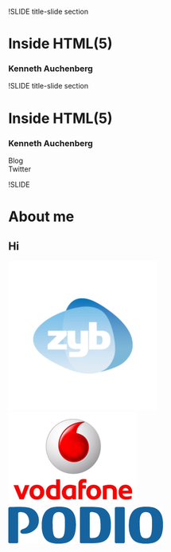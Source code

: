 !SLIDE title-slide section
<div class="title">
  <h1>Inside HTML(5)</h1>
  <h3>Kenneth Auchenberg</h3>
</div>

!SLIDE title-slide section
<div class="title">
  <h1>Inside HTML(5)</h1>
  <h3>Kenneth Auchenberg</h3>
</div>

<div class="arrow web">Blog</div>
<div class="arrow twitter">Twitter</div>

!SLIDE
# About me #
## Hi ##

<link rel="stylesheet" href="intro/about.css" type="text/css"/>
<div class="about-me">
  <img src="zyb.png" class="zyb">
  <img src="vodafone.png" class="vodafone">
  <img src="podio.png" class="podio">
</div>
